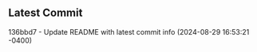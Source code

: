 
## Latest Commit
136bbd7 - Update README with latest commit info (2024-08-29 16:53:21 -0400) <Yunxi-Zhou>
